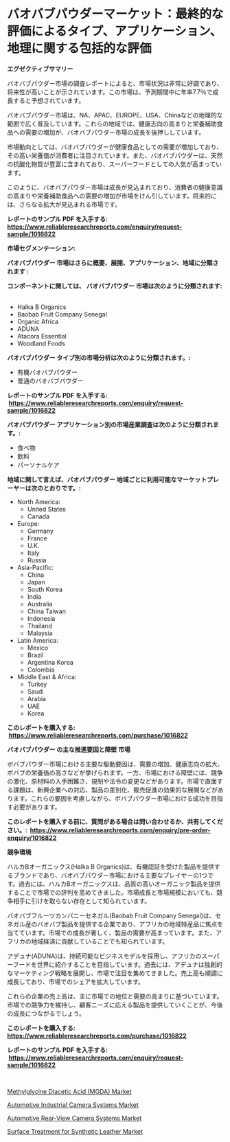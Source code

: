 <p><h1>バオバブパウダーマーケット：最終的な評価によるタイプ、アプリケーション、地理に関する包括的な評価</h1></p><p><strong>エグゼクティブサマリー</strong></p>
<p><p>バオバブパウダー市場の調査レポートによると、市場状況は非常に好調であり、将来性が高いことが示されています。この市場は、予測期間中に年率7.7％で成長すると予想されています。</p><p>バオバブパウダー市場は、NA、APAC、EUROPE、USA、Chinaなどの地理的な範囲で広く普及しています。これらの地域では、健康志向の高まりと栄養補助食品への需要の増加が、バオバブパウダー市場の成長を後押ししています。</p><p>市場動向としては、バオバブパウダーが健康食品としての需要が増加しており、その高い栄養価が消費者に注目されています。また、バオバブパウダーは、天然の抗酸化物質が豊富に含まれており、スーパーフードとしての人気が高まっています。</p><p>このように、バオバブパウダー市場は成長が見込まれており、消費者の健康意識の高まりや栄養補助食品への需要の増加が市場をけん引しています。将来的には、さらなる拡大が見込まれる市場です。</p></p>
<p><strong>レポートのサンプル PDF を入手する: <a href="https://www.reliableresearchreports.com/enquiry/request-sample/1016822">https://www.reliableresearchreports.com/enquiry/request-sample/1016822</a></strong></p>
<p><strong>市場セグメンテーション:</strong></p>
<p><strong> バオバブパウダー 市場はさらに概要、展開、アプリケーション、地域に分類されます :</strong></p>
<p><strong>コンポーネントに関しては、 バオバブパウダー 市場は次のように分類されます: &nbsp;</strong></p>
<p><ul><li>Halka B Organics</li><li>Baobab Fruit Company Senegal</li><li>Organic Africa</li><li>ADUNA</li><li>Atacora Essential</li><li>Woodland Foods</li></ul></p>
<p><strong> バオバブパウダー タイプ別の市場分析は次のように分類されます。:</strong></p>
<p><ul><li>有機バオバブパウダー</li><li>普通のバオバブパウダー</li></ul></p>
<p><strong>レポートのサンプル PDF を入手する: &nbsp;<a href="https://www.reliableresearchreports.com/enquiry/request-sample/1016822">https://www.reliableresearchreports.com/enquiry/request-sample/1016822</a></strong></p>
<p><strong> バオバブパウダー アプリケーション別の市場産業調査は次のように分類されます。:</strong></p>
<p><ul><li>食べ物</li><li>飲料</li><li>パーソナルケア</li></ul></p>
<p><strong>地域に関して言えば、バオバブパウダー 地域ごとに利用可能なマーケットプレーヤーは次のとおりです。:</strong></p>
<p><ul>
    <li>
        North America:
        <ul>
            <li>United States</li>
            <li>Canada</li>
        </ul>
    </li>
    <li>
        Europe:
        <ul>
            <li>Germany</li>
            <li>France</li>
            <li>U.K.</li>
            <li>Italy</li>
            <li>Russia</li>
        </ul>
    </li>
    <li>
        Asia-Pacific:
        <ul>
            <li>China</li>
            <li>Japan</li>
            <li>South Korea</li>
            <li>India</li>
            <li>Australia</li>
            <li>China Taiwan</li>
            <li>Indonesia</li>
            <li>Thailand</li>
            <li>Malaysia</li>
        </ul>
    </li>
    <li>
        Latin America:
        <ul>
            <li>Mexico</li>
            <li>Brazil</li>
            <li>Argentina Korea</li>
            <li>Colombia</li>
        </ul>
    </li>
    <li>
        Middle East & Africa:
        <ul>
            <li>Turkey</li>
            <li>Saudi</li>
            <li>Arabia</li>
            <li>UAE</li>
            <li>Korea</li>
        </ul>
    </li>
    </ul></p>
<p><strong>このレポートを購入する: &nbsp;<a href="https://www.reliableresearchreports.com/purchase/1016822">https://www.reliableresearchreports.com/purchase/1016822</a></strong></p>
<p><strong>バオバブパウダー の主な推進要因と障壁 市場</strong></p>
<p><p>ボバブパウダー市場における主要な駆動要因は、需要の増加、健康志向の拡大、ボバブの栄養価の高さなどが挙げられます。一方、市場における障壁には、競争の激化、原材料の入手困難さ、規制や法令の変更などがあります。市場で直面する課題は、新興企業への対応、製品の差別化、販売促進の効果的な展開などがあります。これらの要因を考慮しながら、ボバブパウダー市場における成功を目指す必要があります。</p></p>
<p><strong>このレポートを購入する前に、質問がある場合は問い合わせるか、共有してください。:&nbsp; <a href="https://www.reliableresearchreports.com/enquiry/pre-order-enquiry/1016822">https://www.reliableresearchreports.com/enquiry/pre-order-enquiry/1016822</a></strong></p>
<p><strong>競争環境</strong></p>
<p><p>ハルカBオーガニックス(Halka B Organics)は、有機認証を受けた製品を提供するブランドであり、バオバブパウダー市場における主要なプレイヤーの1つです。過去には、ハルカBオーガニックスは、品質の高いオーガニック製品を提供することで市場での評判を高めてきました。市場成長と市場規模においても、競争相手に引けを取らない存在として知られています。</p><p>バオバブフルーツカンパニーセネガル(Baobab Fruit Company Senegal)は、セネガル産のバオバブ製品を提供する企業であり、アフリカの地域特産品に焦点を当てています。市場での成長が著しく、製品の需要が高まっています。また、アフリカの地域経済に貢献していることでも知られています。</p><p>アデュナ(ADUNA)は、持続可能なビジネスモデルを採用し、アフリカのスーパーフードを世界に紹介することを目指しています。過去には、アデュナは独創的なマーケティング戦略を展開し、市場で注目を集めてきました。売上高も順調に成長しており、市場でのシェアを拡大しています。</p><p>これらの企業の売上高は、主に市場での地位と需要の高まりに基づいています。市場での競争力を維持し、顧客ニーズに応える製品を提供していくことが、今後の成長につながるでしょう。</p></p>
<p><strong>このレポートを購入する: &nbsp; <a href="https://www.reliableresearchreports.com/purchase/1016822">https://www.reliableresearchreports.com/purchase/1016822</a></strong></p>
<p><strong>レポートのサンプル PDF を入手する: &nbsp;<a href="https://www.reliableresearchreports.com/enquiry/request-sample/1016822">https://www.reliableresearchreports.com/enquiry/request-sample/1016822</a></strong><strong></strong></p>
<p>&nbsp;</p>
<p><p><a href="https://view.publitas.com/reportprime-1/methylglycine-diacetic-acid-mgda-market-size-growth-outlook-from-2023-to-2030-projecting-at-markets-trends-analysis-by-application-regional-outlook-and-revenue/">Methylglycine Diacetic Acid (MGDA) Market</a></p><p><a href="https://github.com/juancolorado15/Market-Research-Report-List-1/blob/main/automotive-industrial-camera-systems-market.md">Automotive Industrial Camera Systems Market</a></p><p><a href="https://github.com/dx0328/Market-Research-Report-List-1/blob/main/automotive-rear-view-camera-systems-market.md">Automotive Rear-View Camera Systems Market</a></p><p><a href="https://mire-aunt-385.notion.site/Surface-Treatment-for-Synthetic-Leather-Market-Growth-Market-Trends-COVID-19-Impact-and-Forecasts-2bb16bb3a04140b1b5a394f1614bbb2b">Surface Treatment for Synthetic Leather Market</a></p></p>